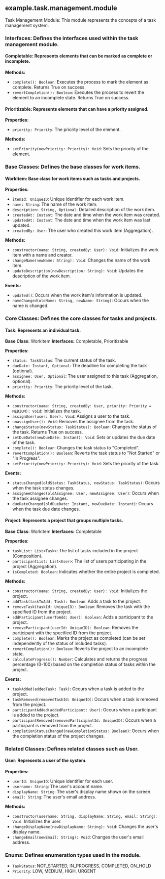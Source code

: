 ## example.task.management.module

Task Management Module: This module represents the concepts of a task management system.

### Interfaces: Defines the interfaces used within the task management module.

#### Completable: Represents elements that can be marked as complete or incomplete.

**Methods:**

- `complete(): Boolean`: Executes the process to mark the element as complete. Returns True on success.
- `revertCompletion(): Boolean`: Executes the process to revert the element to an incomplete state. Returns True on success.

#### Prioritizable: Represents elements that can have a priority assigned.

**Properties:**

- `priority: Priority`: The priority level of the element.

**Methods:**

- `setPriority(newPriority: Priority): Void`: Sets the priority of the element.

### Base Classes: Defines the base classes for work items.

#### WorkItem: Base class for work items such as tasks and projects.

**Properties:**

- `itemId: UniqueID`: Unique identifier for each work item.
- `name: String`: The name of the work item.
- `description: String, Optional`: Detailed description of the work item.
- `createdAt: Instant`: The date and time when the work item was created.
- `updatedAt: Instant`: The date and time when the work item was last updated.
- `createdBy: User`: The user who created this work item (Aggregation).

**Methods:**

- `constructor(name: String, createdBy: User): Void`: Initializes the work item with a name and creator.
- `changeName(newName: String): Void`: Changes the name of the work item.
- `updateDescription(newDescription: String): Void`: Updates the description of the work item.

**Events:**

- `updated()`: Occurs when the work item's information is updated.
- `nameChanged(oldName: String, newName: String)`: Occurs when the name is changed.

### Core Classes: Defines the core classes for tasks and projects.

#### Task: Represents an individual task.

**Base Class:** WorkItem
**Interfaces:** Completable, Prioritizable

**Properties:**

- `status: TaskStatus`: The current status of the task.
- `dueDate: Instant, Optional`: The deadline for completing the task (optional).
- `assignee: User, Optional`: The user assigned to this task (Aggregation, optional).
- `priority: Priority`: The priority level of the task.

**Methods:**

- `constructor(name: String, createdBy: User, priority: Priority = MEDIUM): Void`: Initializes the task.
- `assignUser(user: User): Void`: Assigns a user to the task.
- `unassignUser(): Void`: Removes the assignee from the task.
- `changeStatus(newStatus: TaskStatus): Boolean`: Changes the status of the task. Returns True on success.
- `setDueDate(newDueDate: Instant): Void`: Sets or updates the due date of the task.
- `complete(): Boolean`: Changes the task status to "Completed".
- `revertCompletion(): Boolean`: Reverts the task status to "Not Started" or "In Progress".
- `setPriority(newPriority: Priority): Void`: Sets the priority of the task.

**Events:**

- `statusChanged(oldStatus: TaskStatus, newStatus: TaskStatus)`: Occurs when the task status changes.
- `assigneeChanged(oldAssignee: User, newAssignee: User)`: Occurs when the task assignee changes.
- `dueDateChanged(oldDueDate: Instant, newDueDate: Instant)`: Occurs when the task due date changes.

#### Project: Represents a project that groups multiple tasks.

**Base Class:** WorkItem
**Interfaces:** Completable

**Properties:**

- `taskList: List<Task>`: The list of tasks included in the project (Composition).
- `participantList: List<User>`: The list of users participating in the project (Aggregation).
- `isCompleted: Boolean`: Indicates whether the entire project is completed.

**Methods:**

- `constructor(name: String, createdBy: User): Void`: Initializes the project.
- `addTask(taskToAdd: Task): Boolean`: Adds a task to the project.
- `removeTask(taskId: UniqueID): Boolean`: Removes the task with the specified ID from the project.
- `addParticipant(userToAdd: User): Boolean`: Adds a participant to the project.
- `removeParticipant(userId: UniqueID): Boolean`: Removes the participant with the specified ID from the project.
- `complete(): Boolean`: Marks the project as completed (can be set independently of the status of included tasks).
- `revertCompletion(): Boolean`: Reverts the project to an incomplete state.
- `calculateProgress(): Number`: Calculates and returns the progress percentage (0-100) based on the completion status of tasks within the project.

**Events:**

- `taskAdded(addedTask: Task)`: Occurs when a task is added to the project.
- `taskRemoved(removedTaskId: UniqueID)`: Occurs when a task is removed from the project.
- `participantAdded(addedParticipant: User)`: Occurs when a participant is added to the project.
- `participantRemoved(removedParticipantId: UniqueID)`: Occurs when a participant is removed from the project.
- `completionStatusChanged(newCompletionStatus: Boolean)`: Occurs when the completion status of the project changes.

### Related Classes: Defines related classes such as User.

#### User: Represents a user of the system.

**Properties:**

- `userId: UniqueID`: Unique identifier for each user.
- `username: String`: The user's account name.
- `displayName: String`: The user's display name shown on the screen.
- `email: String`: The user's email address.

**Methods:**

- `constructor(username: String, displayName: String, email: String): Void`: Initializes the user.
- `changeDisplayName(newDisplayName: String): Void`: Changes the user's display name.
- `changeEmail(newEmail: String): Void`: Changes the user's email address.

### Enums: Defines enumeration types used in the module.

- `TaskStatus`: NOT_STARTED, IN_PROGRESS, COMPLETED, ON_HOLD
- `Priority`: LOW, MEDIUM, HIGH, URGENT
